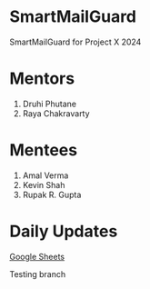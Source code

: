 # SmartMailGuard
SmartMailGuard for Project X 2024

# Mentors

1. Druhi Phutane
2. Raya Chakravarty

# Mentees

1. Amal Verma
2. Kevin Shah
3. Rupak R. Gupta

# Daily Updates

[Google Sheets](https://docs.google.com/spreadsheets/d/1qV0lIelUIn5VSjm5Bp9n0jBADw4Rix_1AfFmg6AUp7I)

Testing branch
